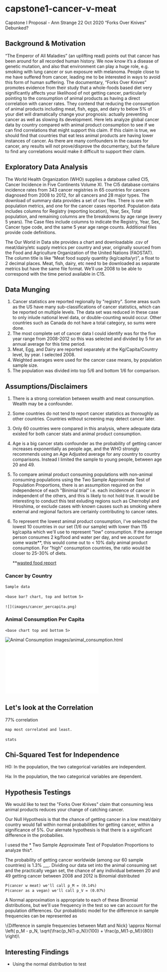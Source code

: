 # capstone1-cancer-v-meat


Capstone I Proposal - Ann Strange
22 Oct 2020
“Forks Over Knives” Debunked?

## Background & Motivation
“The Emperor of All Maladies” (an uplifting read) points out that cancer has been around for all recorded human history.  We now know it’s a disease of genetic mutation, and also that environment can play a huge role, e.g. smoking with lung cancer or sun exposure with melanoma.  People close to me have suffered from cancer, leading me to be interested in ways to avoid this form of human suffering.   The documentary, “Forks Over Knives” promotes evidence from their study that a whole-foods based diet very significantly affects your likelihood of not getting cancer, particularly pointing to the consumption of animal products as having a direct correlation with cancer rates.  They contend that reducing the consumption of animal products including meat, fish, eggs, and dairy to below 5% of your diet will dramatically change your prognosis: actually preventing cancer as well as slowing its development.  Here lets analyze global cancer data by country compared with animal product consumption to see if we can find correlations that might support this claim.  If this claim is true, we should find that countries that eat less animal products are having lower instances of cancer.  As there are many confounders in the causes for cancer, any results will not prove/disprove the documentary, but the failure to find any correlations would make it difficult to support their claim.

## Exploratory Data Analysis
The World Health Organization (WHO) supplies a database called CI5, Cancer Incidence in Five Continents Volume XI. The CI5 database contains incidence rates from 343 cancer registries in 65 countries for cancers diagnosed from 2008 to 2012, for all cancers and 28 major types. The download of summary data provides a set of csv files. There is one with population metrics, and one for the cancer cases reported.  Population data includes columns for Registry (reporting location), Year, Sex, Total population, and remaining columns are the breakdowns by age range (every 5 years).  The Case files include columns to indicate the Registry, Year, Sex, Cancer type code, and the same 5 year age range counts. Additional files provide code definitions. 

The Our World in Data site provides a chart and downloadable .csv of meat/dairy/etc supply metrics per country and year, originally sourced from the Food and Agriculture Organization of the United Nations (FAOSTAT).  The column title is like “Meat food supply quantity (kg/capita/yr)”, a float to 2 decimal places.  Meat, fish, dairy, etc need to be downloaded as separate metrics but have the same file format.  We’ll use 2008 to be able to correspond with the time period available in C15.  

## Data Munging 
1. Cancer statistics are reported regionally by "registry".  Some areas such as the US have many sub-classifications of cancer statistics, which can be reported on multiple levels.  The data set was reduced in these case to only inlude national level data, or double-counting would occur.  Other countries such as Canada do not have a total category, so sums were done.
2.  The most complete set of cancer data I could identify was for the five year range from 2008-2012 so this was selected and divided by 5 for an annual average for this time period.
3. Meat, Egg, and Dairy are reported separately at the Kg/Capita/Country level, by year.  I selected 2008.
4. Weighted averages were used for the cancer case means, by population sample size.
5. The population was divided into top 5/6 and bottom 1/6 for comparison.

## Assumptions/Disclaimers
1. There is a strong correlation between wealth and meat consumption.  Wealth may be a confounder.
2. Some countries do not tend to report cancer statistics as thoroughly as other countries.  Countries without screening may detect cancer later.
3. Only 60 countries were compared in this analysis, where adequate data existed for both cancer stats and animal product consumption. 
4. Age is a big cancer stats confounder as the probability of getting cancer increases exponentially as people age, and the WHO strongly recommends using an Age Adjusted average for any country to country comparisons.  Instead I limited the sample to young people, between age 20 and 49.
6. To compare animal product consuming populations with non-animal consuming populations using the Two Sample Approximate Test of Population Proportions, there is an assumpition required on the independence of each "Binimial trial" i.e. each incidence of cancer in independent of the others, and this is likely to not hold true.  It would be interesting to conduct this test exluding regions such as Chernobyl and Hiroshima, or exclude cases with known causes such as smoking where external and regional factors are certainly contributing to cancer rates.
7. To represent the lowest animal product consumption, I've selected the lowest 10 countries in our set (1/6 our sample) with lower than 115 kg/capita which we'll use to represent "low" consumption.  If the average person consumes 2 kg/food and water per day, and we account for some waste**, this would come out to < 10% daily animal product consumption. For "high" consumption countries, the ratio would be closer to 25-30% of diets. 

     **[wasted food report](https://en.reset.org/knowledge/global-food-waste-and-its-environmental-impact-09122018) 



### Cancer by Country

    Sample data

    <base bar? chart, top and bottom 5>

    ![](images/cancer_percapita.png)

### Animal Consumption Per Capita

    <base chart top and bottom 5>

![Animal Consumption](../images/animal_consumption2.png)
images/animal_consumption.html

![](images/animal_consumption.html)



## Let's look at the Correlation

77% correlation

    map most correlated and least.

    stats

## Chi-Squared Test for Independence


H0: In the population, the two categorical variables are independent.

Ha: In the population, the two categorical variables are dependent.

## Hypothesis Testings

We would like to test the "Forks Over Knives" claim that consuming less animal products reduces your change of catching cancer.  

Our Null Hypothesis is that the chance of getting cancer in a low meat/dairy country would fall within normal probabilities for getting cancer, within a significance of 5%.  Our alernate hypothesis is that there is a significant difference in the probabilies. 

I usesd the * Two Sample Approximate Test of Population Proportions to analyze this*. 

The probability of getting cancer worldwide (among our 60 sample countries) is 1.3% ___.  Dividing our data set into the animal consuming set and the practically vegan set, the chance of any individual between 20 and 49 getting cancer between 2008 and 2012 is Binomial distributed

    P(cancer w meat) we'll call p_M = (0.14%)
    P(cancer as a vegan) we'll call p_V = (0.07%)

A Normal approximation is appropriate to each of these Binomial distributions, but we'll use frequency in the test so we can account for the population differences.  Our probablistic model for the difference in sample frequencies can be represented as 

\\{Difference in sample frequencies between Matt and Nick} \approx Normal \left( p_M - p_N, \sqrt{\frac{p_N(1-p_N)}{100} + \frac{p_M(1-p_M)}{80}} \right)\\





## Interesting Findings
* Using the normal distribution to test 